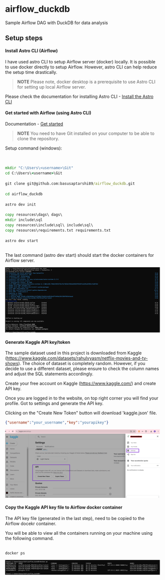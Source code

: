 # airflow_duckdb
Sample Airflow DAG with DuckDB for data analysis


## Setup steps

#### Install Astro CLI (Airflow)

I have used astro CLI to setup Airflow server (docker) locally. It is possible to use docker directly to setup Airflow. 
However, astro CLI can help reduce the setup time drastically.

> **NOTE** Please note, docker desktop is a prerequisite to use Astro CLI for setting up local Airflow server.

Please check the documentation for installing Astro CLI - [Install the Astro CLI](https://docs.astronomer.io/astro/cli/install-cli?tab=windowswithwinget#install-the-astro-cli)


#### Get started with Airflow (using Astro CLI)

Documentation - [Get started](https://docs.astronomer.io/astro/cli/get-started-cli)

> **NOTE** You need to have Git installed on your computer to be able to clone the repository.

Setup command (windows):

```cmd


mkdir "C:\Users\<username>\Git"
cd C:\Users\<username>\Git

git clone git@github.com:basusaptarshi89/airflow_duckdb.git

cd airflow_duckdb

astro dev init

copy resources\dags\ dags\
mkdir include\sql
copy resources\include\sql\ include\sql\
copy resources\requirements.txt requirements.txt

astro dev start



```

The last command (astro dev start) should start the docker containers for Airflow server.

![astro dev start](./resources/images/astro_dev_start.png "astro dev start")


#### Generate Kaggle API key/token

The sample dataset used in this project is downloaded from Kaggle (https://www.kaggle.com/datasets/rahulvyasm/netflix-movies-and-tv-shows). The choice of dataset is completely random. However, if you decide to use a different dataset, please ensure to check the column names and adjust the SQL statements accordingly.


Create your free account on Kaggle (https://www.kaggle.com/) and create API key.

Once you are logged in to the website, on top right corner you will find your profile. Got to settings and generate the API key.

Clicking on the "Create New Token" button will download 'kaggle.json' file.

```json
{"username":"your_username","key":"yourapikey"}

```

![Kaggle API key generation](./resources/images/create_kaggle_api_key.png "Kaggle API key generation")


#### Copy the Kaggle API key file to Airflow docker container

The API key file (generated in the last step), need to be copied to the Airflow docekr container.

You will be able to view all the containers running on your machine using the following command.

```cmd

docker ps

``` 

![docker ps](./resources/images/docker_ps.png "docker ps")